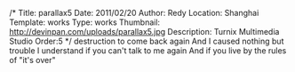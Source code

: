 /*
Title: parallax5
Date: 2011/02/20
Author: Redy
Location: Shanghai
Template: works
Type: works
Thumbnail: http://devinpan.com/uploads/parallax5.jpg
Description: Turnix Multimedia Studio
Order:5
*/
destruction to come back again
And I caused nothing but trouble
I understand if you can't talk to me again
And if you live by the rules of "it's over"